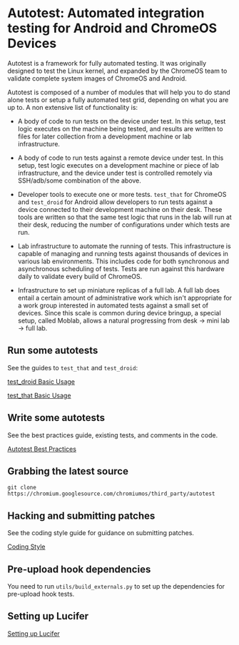 # Autotest: Automated integration testing for Android and ChromeOS Devices

Autotest is a framework for fully automated testing. It was originally designed
to test the Linux kernel, and expanded by the ChromeOS team to validate
complete system images of ChromeOS and Android.

Autotest is composed of a number of modules that will help you to do stand alone
tests or setup a fully automated test grid, depending on what you are up to.
A non extensive list of functionality is:

* A body of code to run tests on the device under test.  In this setup, test
  logic executes on the machine being tested, and results are written to files
  for later collection from a development machine or lab infrastructure.

* A body of code to run tests against a remote device under test.  In this
  setup, test logic executes on a development machine or piece of lab
  infrastructure, and the device under test is controlled remotely via
  SSH/adb/some combination of the above.

* Developer tools to execute one or more tests.  `test_that` for ChromeOS and
  `test_droid` for Android allow developers to run tests against a device
  connected to their development machine on their desk.  These tools are written
  so that the same test logic that runs in the lab will run at their desk,
  reducing the number of configurations under which tests are run.

* Lab infrastructure to automate the running of tests.  This infrastructure is
  capable of managing and running tests against thousands of devices in various
  lab environments. This includes code for both synchronous and asynchronous
  scheduling of tests.  Tests are run against this hardware daily to validate
  every build of ChromeOS.

* Infrastructure to set up miniature replicas of a full lab.  A full lab does
  entail a certain amount of administrative work which isn't appropriate for
  a work group interested in automated tests against a small set of devices.
  Since this scale is common during device bringup, a special setup, called
  Moblab, allows a natural progressing from desk -> mini lab -> full lab.

## Run some autotests

See the guides to `test_that` and `test_droid`:

[test\_droid Basic Usage](docs/test-droid.md)

[test\_that Basic Usage](docs/test-that.md)

## Write some autotests

See the best practices guide, existing tests, and comments in the code.

[Autotest Best Practices](docs/best-practices.md)


## Grabbing the latest source

`git clone https://chromium.googlesource.com/chromiumos/third_party/autotest`

## Hacking and submitting patches

See the coding style guide for guidance on submitting patches.

[Coding Style](docs/coding-style.md)

## Pre-upload hook dependencies

You need to run `utils/build_externals.py` to set up the dependencies
for pre-upload hook tests.

## Setting up Lucifer

[Setting up Lucifer](docs/lucifer-setup.md)
